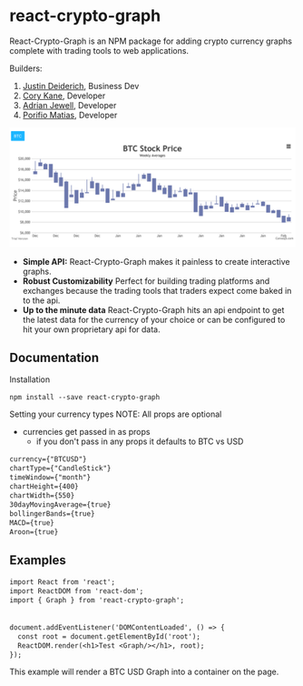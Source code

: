 # react-crypto-graph

React-Crypto-Graph is an NPM package for adding crypto currency graphs complete with trading tools to web applications.

Builders:
1. [Justin Deiderich](https://www.linkedin.com/in/justindiederich/), Business Dev
2. [Cory Kane](https://www.linkedin.com/in/cory-kane/), Developer 
3. [Adrian Jewell](https://www.linkedin.com/in/adrian-jewell-%E7%88%B1%E5%BE%B7%E5%8D%8E-391a43142/), Developer
4. [Porifio Matias](https://www.linkedin.com/in/porfiriomatias/), Developer 

<img src="https://github.com/SSJ6Porfy/react-crypto-graph/blob/master/media/BTC-Price-Screenshot.png"></img>

* **Simple API:** React-Crypto-Graph makes it painless to create interactive graphs.
* **Robust Customizability** Perfect for building trading platforms and exchanges because the trading tools that traders expect come baked in to the api.
* **Up to the minute data** React-Crypto-Graph hits an api endpoint to get the latest data for the currency of your choice or can be configured to hit your own proprietary api for data.

## Documentation

Installation
```
npm install --save react-crypto-graph
```

Setting your currency types
NOTE: All props are optional
* currencies get passed in as props
  * if you don't pass in any props it defaults to BTC vs USD
```
currency={"BTCUSD"}
chartType={"CandleStick"}
timeWindow={"month"}
chartHeight={400}
chartWidth={550}
30dayMovingAverage={true}
bollingerBands={true}
MACD={true}
Aroon={true}
```

## Examples

```
import React from 'react';
import ReactDOM from 'react-dom';
import { Graph } from 'react-crypto-graph';


document.addEventListener('DOMContentLoaded', () => {
  const root = document.getElementById('root');
  ReactDOM.render(<h1>Test <Graph/></h1>, root);
});
```
This example will render a BTC USD Graph into a container on the page.

